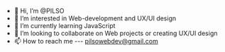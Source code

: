 - 👋 Hi, I’m @PILSO
- 👀 I’m interested in Web-development and UX/UI design
- 🌱 I’m currently learning JavaScript
- 💞️ I’m looking to collaborate on Web projects or creating UX/UI design
- 📫 How to reach me --- pilsowebdev@gmail.com

<!---
PILSO/PILSO is a ✨ special ✨ repository because its `README.md` (this file) appears on your GitHub profile.
You can click the Preview link to take a look at your changes.
--->
